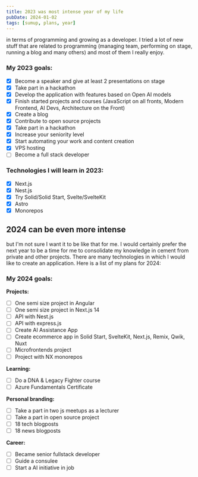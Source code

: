 ```yaml
---
title: 2023 was most intense year of my life
pubDate: 2024-01-02
tags: [sumup, plans, year]
---
```


in terms of programming and growing as a developer. I tried a lot of new stuff that are related to programming (managing team, performing on stage, running a blog and many others) and most of them I really enjoy.

### My 2023 goals:

- [x] Become a speaker and give at least 2 presentations on stage
- [x] Take part in a hackathon
- [x] Develop the application with features based on Open AI models
- [x] Finish started projects and courses (JavaScript on all fronts, Modern Frontend, AI Devs, Architecture on the Front)
- [x] Create a blog
- [x] Contribute to open source projects
- [x] Take part in a hackathon
- [x] Increase your seniority level
- [x] Start automating your work and content creation
- [x] VPS hosting
- [ ] Become a full stack developer

### Technologies I will learn in 2023:

- [x] Next.js
- [x] Nest.js
- [x] Try Solid/Solid Start, Svelte/SvelteKit
- [x] Astro
- [x] Monorepos

## 2024 can be even more intense

but I'm not sure I want it to be like that for me. I would certainly prefer the next year to be a time for me to consolidate my knowledge in cement from private and other projects. There are many technologies in which I would like to create an application. Here is a list of my plans for 2024:

### My 2024 goals:

**Projects:**

- [ ] One semi size project in Angular
- [ ] One semi size project in Next.js 14
- [ ] API with Nest.js
- [ ] API with express.js
- [ ] Create AI Assistance App
- [ ] Create ecommerce app in Solid Start, SvelteKit, Next.js, Remix, Qwik, Nuxt
- [ ] Microfrontends project
- [ ] Project with NX monorepos

**Learning:**

- [ ] Do a DNA & Legacy Fighter course
- [ ] Azure Fundamentals Certificate

**Personal branding:**

- [ ] Take a part in two js meetups as a lecturer
- [ ] Take a part in open source project
- [ ] 18 tech blogposts
- [ ] 18 news blogposts

**Career:**

- [ ] Became senior fullstack developer
- [ ] Guide a consulee
- [ ] Start a AI initiative in job
